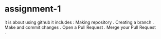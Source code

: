 # assignment-1
it is about using github
it includes :
Making repository .
Creating a branch .
Make and commit changes .
Open a Pull Request .
Merge your Pull Request .
